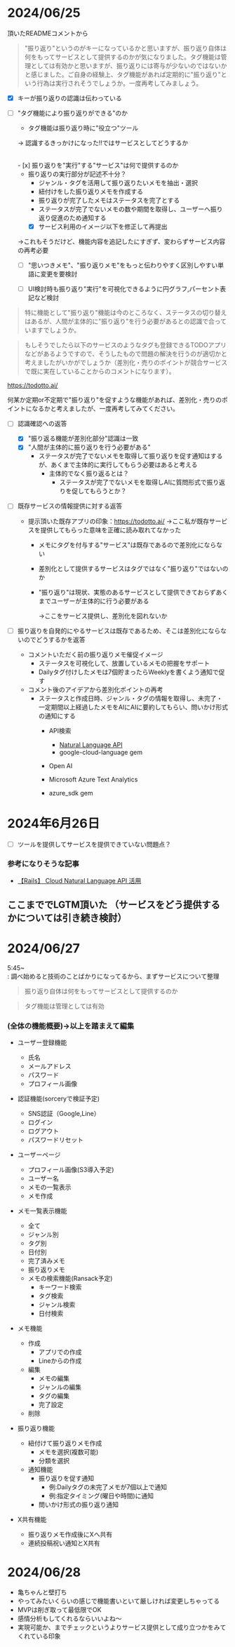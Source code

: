 # 2024/06/25
頂いたREADMEコメントから

> "振り返り"というのがキーになっているかと思いますが、振り返り自体は何をもってサービスとして提供するのかが気になりました。タグ機能は管理としては有効かと思いますが、振り返りには寄与が少ないのではないかと感じました。ご自身の経験上、タグ機能があれば定期的に"振り返り"という行為は実行されそうでしょうか。一度再考してみましょう。


- [x] キーが振り返りの認識は伝わっている
- [ ] "タグ機能により振り返りができる"のか
  - タグ機能は振り返り時に"役立つ"ツール

  → 認識するきっかけになった!!ではサービスとしてどうするか

  <br>
  - [x] 振り返りを"実行"する"サービス"は何で提供するのか

    - 振り返りの実行部分が記述不十分？
      - ジャンル・タグを活用して振り返りたいメモを抽出・選択
      - 紐付けをした振り返りメモを作成する
      - 振り返りが完了したメモはステータスを完了とする
      - ステータスが完了でないメモの数や期間を取得し、ユーザーへ振り返り促進のため通知する
      - [x] サービス利用のイメージ以下を修正して再提出

    →これもそうだけど、機能内容を追記したにすぎず、変わらずサービス内容の再考必要

    - [ ] "思いつきメモ"、"振り返りメモ"をもっと伝わりやすく区別しやすい単語に変更を要検討
    - [ ] UI検討時も振り返り"実行"を可視化できるように円グラフ,パーセント表記など検討


>特に機能として"振り返り"機能は今のところなく、ステータスの切り替えはあるが、人間が主体的に"振り返り"を行う必要があるとの認識で合っていますでしょうか。

>もしそうでしたら以下のサービスのようなタグも登録できるTODOアプリなどがあるようですので、そうしたもので問題の解決を行うのが適切かと考えましたがいかがでしょうか（差別化・売りのポイントが競合サービスで既に実在していることからのコメントになります）。

https://todotto.ai/

何某か定期or不定期で"振り返り"を促すような機能があれば、差別化・売りのポイントになるかと考えましたが、一度再考してみてください。

- [ ] 認識確認への返答
  - [x] "振り返る機能が差別化部分"認識は一致
  - [x] "人間が主体的に振り返りを行う必要がある"
    - ステータスが完了でないメモを取得して振り返りを促す通知はするが、あくまで主体的に実行してもらう必要はあると考える
      - 主体的でなく振り返るとは？
        - ステータスが完了でないメモを取得しAIに質問形式で振り返りを促してもらうとか？

- [ ] 既存サービスの情報提供に対する返答 
  - 提示頂いた既存アプリの印象：https://todotto.ai/
    <!--- コメント返信に適切でないので言い換え
    - todoをしたいわけではない
    - 趣旨は例えば、
      - 日常でふと浮かんだアプリアイデアの書き留め
      - 1日のスケジュールの効率化のアイデアが浮かんだので書いとく
      - 人から受けた言葉に対して自分の感情や考察を書き留めたい時
      - アプリを触っていて、自分ならこうしたい！と思ったUIや技術の書き残し
    - "忘れたくないこと"という部分はToDoだが、タスクではない
    -->
    <!-- コメント返信したが、レビュー意図の汲み取り不十分と考察
    - todoを完了するタスクツールの作成が主旨ではないが、現状の機能だとサービス内容が明確でない
    - １つ前に頂いたレビュー内容と大きく変化なく、振り返り"実行"への寄与が小さいと考察
    -->
    →ここ私が既存サービスを提供してもらった意味を正確に読み取れてなかった
    - メモにタグを付与する"サービス"は既存であるので差別化にならない
    - 差別化として提供するサービスはタグではなく"振り返り"ではないのか
    - "振り返り"は現状、実態のあるサービスとして提供できておらずあくまでユーザーが主体的に行う必要がある

      →ここをサービス提供し、差別化を図れないか

- [ ] 振り返りを自発的にやるサービスは既存であるため、そこは差別化にならないのでどうするかを返答
  - コメントいただく前の振り返りメモ催促イメージ
    - ステータスを可視化して、放置しているメモの把握をサポート
    - Dailyタグ付けしたメモは7個貯まったらWeeklyを書くよう通知で促す
  - コメント後のアイデアから差別化ポイントの再考
    - ステータスと作成日時、ジャンル・タグの情報を取得し、未完了・一定期間以上経過したメモをAIにAIに要約してもらい、問いかけ形式の通知にする
      - API検索
        - [Natural Language API](https://www.topgate.co.jp/blog/google-service/13039)
        - google-cloud-language gem

      - Open AI

      - Microsoft Azure Text Analytics
      - azure_sdk gem


# 2024年6月26日
- [ ] ツールを提供してサービスを提供できていない問題点？

### 参考になりそうな記事
- [【Rails】 Cloud Natural Language API 活用](https://qiita.com/takakou/items/ddc357ac972d40620085)

ここまででLGTM頂いた
（サービスをどう提供するかについては引き続き検討）
---

# 2024/06/27 
5:45~<br>
: 調べ始めると技術のことばかりになってるから、まずサービスについて整理

>振り返り自体は何をもってサービスとして提供するのか

>タグ機能は管理としては有効

### (全体の機能概要)→以上を踏まえて編集
- ユーザー登録機能
  - 氏名
  - メールアドレス
  - パスワード
  - プロフィール画像

- 認証機能(sorceryで検証予定)
  - SNS認証（Google,Line）
  - ログイン
  - ログアウト
  - パスワードリセット

- ユーザーページ
  - プロフィール画像(S3導入予定)
  - ユーザー名
  - メモの一覧表示
  - メモ作成
    
- メモ一覧表示機能
  - 全て
  - ジャンル別
  - タグ別
  - 日付別
  - 完了済みメモ
  - 振り返りメモ
  - メモの検索機能(Ransack予定)
    - キーワード検索
    - タグ検索
    - ジャンル検索
    - 日付検索

- メモ機能
  - 作成
    - アプリでの作成
    - Lineからの作成
  - 編集
    - メモの編集
    - ジャンルの編集
    - タグの編集
    - 完了設定
  - 削除

- 振り返り機能
  - 紐付けて振り返りメモ作成
    - メモを選択(複数可能)
    - 分類を選択
  - 通知機能
    - 振り返りを促す通知
      - 例:Dailyタグの未完了メモが7個以上で通知
      - 例:指定タイミング(曜日や時間)に通知
    - 問いかけ形式の振り返り通知

- X共有機能
  - 振り返りメモ作成後にXへ共有
  - 連続投稿祝い通知とX共有

# 2024/06/28
- 亀ちゃんと壁打ち
- やってみたいくらいの感じで機能書いといて厳しければ変更しちゃってる
- MVPは削ぎ取って最低限でOK
- 感情分析もしてくれるならいいよね〜
- 実現可能か、までチェックというよりサービス提供として成り立つかをみてくれている印象
